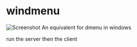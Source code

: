 # windmenu
![Screenshot](https://raw.githubusercontent.com/psgarsenal/windmenu/master/screenshot.png)
An equivalent for dmenu in windows

run the server then the client
